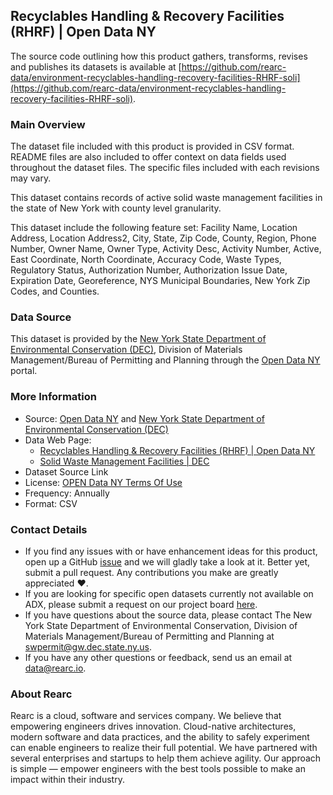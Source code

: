 ## Recyclables Handling & Recovery Facilities (RHRF) | Open Data NY

The source code outlining how this product gathers, transforms, revises and publishes its datasets is available at [https://github.com/rearc-data/environment-recyclables-handling-recovery-facilities-RHRF-soli](https://github.com/rearc-data/environment-recyclables-handling-recovery-facilities-RHRF-soli).

### Main Overview
The dataset file included with this product is provided in CSV format. README files are also included to offer context on data fields used throughout the dataset files. The specific files included with each revisions may vary.

This dataset contains records of active solid waste management facilities in the state of New York with county level granularity.

This dataset include the following feature set: Facility Name, Location Address, Location Address2, City, State, Zip Code, County, Region, Phone Number, Owner Name, Owner Type, Activity Desc, Activity Number, Active, East Coordinate, North Coordinate, Accuracy Code, Waste Types, Regulatory Status, Authorization Number, Authorization Issue Date, Expiration Date, Georeference, NYS Municipal Boundaries, New York Zip Codes, and Counties.

### Data Source
This dataset is provided by the [New York State Department of Environmental Conservation (DEC)](https://www.dec.ny.gov/index.html), Division of Materials Management/Bureau of Permitting and Planning through the [Open Data NY](https://data.ny.gov) portal.

### More Information
- Source: [Open Data NY](https://data.ny.gov) and [New York State Department of Environmental Conservation (DEC)](https://www.dec.ny.gov/index.html)
- Data Web Page: 
  - [Recyclables Handling & Recovery Facilities (RHRF) | Open Data NY](https://data.ny.gov/Energy-Environment/Recyclables-Handling-Recovery-Facilities-RHRF-Soli/v9cx-y7xx)
  - [Solid Waste Management Facilities | DEC](https://www.dec.ny.gov/chemical/8495.html)
- Dataset Source Link 
- License: [OPEN Data NY Terms Of Use](https://data.ny.gov/dataset/OPEN-NY-Terms-Of-Use/77gx-ii52)
- Frequency: Annually
- Format: CSV

### Contact Details
- If you find any issues with or have enhancement ideas for this product, open up a GitHub [issue](https://github.com/rearc-data/environment-recyclables-handling-recovery-facilities-RHRF-soli/issues) and we will gladly take a look at it. Better yet, submit a pull request. Any contributions you make are greatly appreciated :heart:.
- If you are looking for specific open datasets currently not available on ADX, please submit a request on our project board [here](https://github.com/orgs/rearc-data/projects/1).
- If you have questions about the source data, please contact The New York State Department of Environmental Conservation, Division of Materials Management/Bureau of Permitting and Planning at swpermit@gw.dec.state.ny.us.
- If you have any other questions or feedback, send us an email at data@rearc.io.

### About Rearc
Rearc is a cloud, software and services company. We believe that empowering engineers drives innovation. Cloud-native architectures, modern software and data practices, and the ability to safely experiment can enable engineers to realize their full potential. We have partnered with several enterprises and startups to help them achieve agility. Our approach is simple — empower engineers with the best tools possible to make an impact within their industry.
